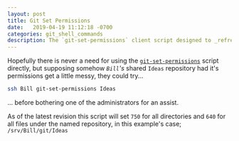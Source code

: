 ```yaml
---
layout: post
title: Git Set Permissions
date:   2019-04-19 11:12:18 -0700
categories: git_shell_commands
description: The `git-set-permissions` client script designed to _refresh_ permissions for named repository
---
```



Hopefully there is never a need for using the [`git-set-permissions`][source_master__git-set-permissions] script directly, but supposing somehow _`Bill`'s_ shared `Ideas` repository had it's permissions get a little messy, they could try...


```bash
ssh Bill git-set-permissions Ideas
```


... before bothering one of the administrators for an assist.


As of the latest revision this script will set `750` for all directories and `640` for all files under the named repository, in this example's case; `/srv/Bill/git/Ideas`


[source_master__git-set-permissions]: https://github.com/S0AndS0/Jekyll_Admin/blob/master/git_shell_commands/git-set-permissions
